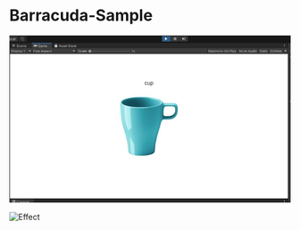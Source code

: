 # Barracuda-Sample

![The flow chart](https://github.com/LoganLxb/Barracuda-Sample/blob/main/Assets/Textures/image1.jpg)


![Effect](https://github.com/LoganLxb/Barracuda-Sample/blob/main/Assets/Textures/imag2.jpg)

